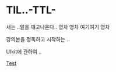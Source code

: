 # TIL..-TTL-

새는 ..알을 꺠고나온다.. 영차 영차 여기여기 영차 

강의본을 정독하고 시작하는 .. 

UIkit에 관하여 ..

[Test](https://github.com/zzangzzangguy/TIL..-TTL-/edit/main/README.md)
